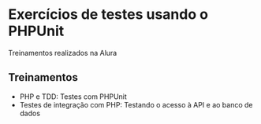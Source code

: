 # Exercícios de testes usando o PHPUnit

Treinamentos realizados na Alura

## Treinamentos

- PHP e TDD: Testes com PHPUnit
- Testes de integração com PHP: Testando o acesso à API e ao banco de dados